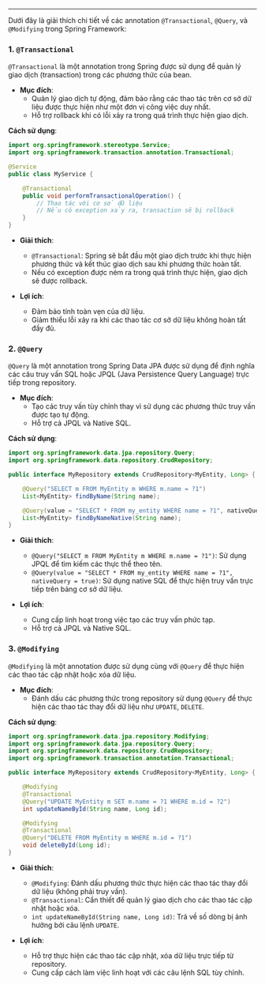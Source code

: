 
---
Dưới đây là giải thích chi tiết về các annotation `@Transactional`, `@Query`, và `@Modifying` trong Spring Framework:

### 1. **`@Transactional`**

`@Transactional` là một annotation trong Spring được sử dụng để quản lý giao dịch (transaction) trong các phương thức của bean.

- **Mục đích**:
    - Quản lý giao dịch tự động, đảm bảo rằng các thao tác trên cơ sở dữ liệu được thực hiện như một đơn vị công việc duy nhất.
    - Hỗ trợ rollback khi có lỗi xảy ra trong quá trình thực hiện giao dịch.

**Cách sử dụng**:
```java
import org.springframework.stereotype.Service;
import org.springframework.transaction.annotation.Transactional;

@Service
public class MyService {

    @Transactional
    public void performTransactionalOperation() {
        // Thao tác với cơ sở dữ liệu
        // Nếu có exception xảy ra, transaction sẽ bị rollback
    }
}
```
- **Giải thích**:
    
    - `@Transactional`: Spring sẽ bắt đầu một giao dịch trước khi thực hiện phương thức và kết thúc giao dịch sau khi phương thức hoàn tất.
    - Nếu có exception được ném ra trong quá trình thực hiện, giao dịch sẽ được rollback.
- **Lợi ích**:
    
    - Đảm bảo tính toàn vẹn của dữ liệu.
    - Giảm thiểu lỗi xảy ra khi các thao tác cơ sở dữ liệu không hoàn tất đầy đủ.
### 2. **`@Query`**

`@Query` là một annotation trong Spring Data JPA được sử dụng để định nghĩa các câu truy vấn SQL hoặc JPQL (Java Persistence Query Language) trực tiếp trong repository.

- **Mục đích**:
    - Tạo các truy vấn tùy chỉnh thay vì sử dụng các phương thức truy vấn được tạo tự động.
    - Hỗ trợ cả JPQL và Native SQL.

**Cách sử dụng**:
```java
import org.springframework.data.jpa.repository.Query;
import org.springframework.data.repository.CrudRepository;

public interface MyRepository extends CrudRepository<MyEntity, Long> {

    @Query("SELECT m FROM MyEntity m WHERE m.name = ?1")
    List<MyEntity> findByName(String name);

    @Query(value = "SELECT * FROM my_entity WHERE name = ?1", nativeQuery = true)
    List<MyEntity> findByNameNative(String name);
}
```
- **Giải thích**:
    
    - `@Query("SELECT m FROM MyEntity m WHERE m.name = ?1")`: Sử dụng JPQL để tìm kiếm các thực thể theo tên.
    - `@Query(value = "SELECT * FROM my_entity WHERE name = ?1", nativeQuery = true)`: Sử dụng native SQL để thực hiện truy vấn trực tiếp trên bảng cơ sở dữ liệu.
- **Lợi ích**:
    
    - Cung cấp linh hoạt trong việc tạo các truy vấn phức tạp.
    - Hỗ trợ cả JPQL và Native SQL.
### 3. **`@Modifying`**

`@Modifying` là một annotation được sử dụng cùng với `@Query` để thực hiện các thao tác cập nhật hoặc xóa dữ liệu.

- **Mục đích**:
    - Đánh dấu các phương thức trong repository sử dụng `@Query` để thực hiện các thao tác thay đổi dữ liệu như `UPDATE`, `DELETE`.

**Cách sử dụng**:
```java
import org.springframework.data.jpa.repository.Modifying;
import org.springframework.data.jpa.repository.Query;
import org.springframework.data.repository.CrudRepository;
import org.springframework.transaction.annotation.Transactional;

public interface MyRepository extends CrudRepository<MyEntity, Long> {

    @Modifying
    @Transactional
    @Query("UPDATE MyEntity m SET m.name = ?1 WHERE m.id = ?2")
    int updateNameById(String name, Long id);

    @Modifying
    @Transactional
    @Query("DELETE FROM MyEntity m WHERE m.id = ?1")
    void deleteById(Long id);
}
```
- **Giải thích**:
    
    - `@Modifying`: Đánh dấu phương thức thực hiện các thao tác thay đổi dữ liệu (không phải truy vấn).
    - `@Transactional`: Cần thiết để quản lý giao dịch cho các thao tác cập nhật hoặc xóa.
    - `int updateNameById(String name, Long id)`: Trả về số dòng bị ảnh hưởng bởi câu lệnh `UPDATE`.
- **Lợi ích**:
    
    - Hỗ trợ thực hiện các thao tác cập nhật, xóa dữ liệu trực tiếp từ repository.
    - Cung cấp cách làm việc linh hoạt với các câu lệnh SQL tùy chỉnh.